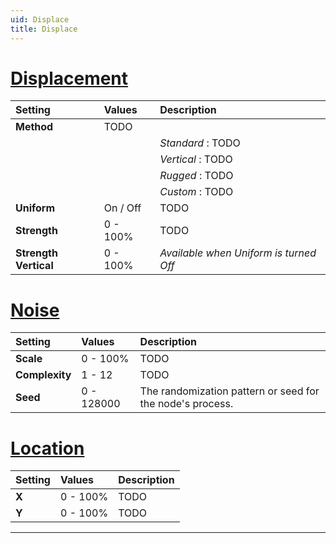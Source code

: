 ```yaml
---
uid: Displace
title: Displace
---
```


# [Displacement](#tab/tabid-a)
| Setting               | Values   | Description                            |
| :-------------------- | :------- | :------------------------------------- |
| **Method**            | TODO     |
|                       |          | *Standard* : TODO                      |
|                       |          | *Vertical* : TODO                      |
|                       |          | *Rugged* : TODO                        |
|                       |          | *Custom* : TODO                        |
| **Uniform**           | On / Off | TODO                                   |
| **Strength**          | 0 - 100% | TODO                                   |
| **Strength Vertical** | 0 - 100% | *Available when Uniform is turned Off* |

# [Noise](#tab/tabid-b)
| Setting        | Values     | Description                                               |
| :------------- | :--------- | :-------------------------------------------------------- |
| **Scale**      | 0 - 100%   | TODO                                                      |
| **Complexity** | 1 - 12     | TODO                                                      |
| **Seed**       | 0 - 128000 | The randomization pattern or seed for the node's process. |

# [Location](#tab/tabid-c)
| Setting | Values   | Description |
| :------ | :------- | :---------- |
| **X**   | 0 - 100% | TODO        |
| **Y**   | 0 - 100% | TODO        |





***

<!--examples-->